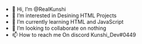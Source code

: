 - 👋 Hi, I’m @RealKunshi
- 👀 I’m interested in Desining HTML Projects
- 🌱 I’m currently learning HTML and JavaScript
- 💞️ I’m looking to collaborate on nothing
- 📫 How to reach me On discord Kunshi_Dev#0449

<!---
RealKunshi/RealKunshi is a ✨ special ✨ repository because its `README.md` (this file) appears on your GitHub profile.
You can click the Preview link to take a look at your changes.
--->
